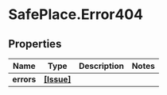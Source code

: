# SafePlace.Error404

## Properties

Name | Type | Description | Notes
------------ | ------------- | ------------- | -------------
**errors** | [**[Issue]**](Issue.md) |  | 



